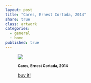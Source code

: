 ```yaml
---
layout: post
title: "Cares, Ernest Cortada, 2014"
share: true
class: artwork
categories:
  - general
  - home
published: true
---
```


<figure class="text-center">
	<img src="http://www.inpocketart.com/wp-content/uploads/2014/05/cares-watermark.jpg">
	<figcaption>
		<p><small><strong>Cares, Ernest Cortada, 2014</strong></small></p>
		<p><a href="http://www.inpocketart.com/product/cares-ernest-cortada-2014/" class="btn btn-primary btn-lg"><i class="fa fa-credit-card"></i> buy it!</a></p>
	</figcaption>
</figure>